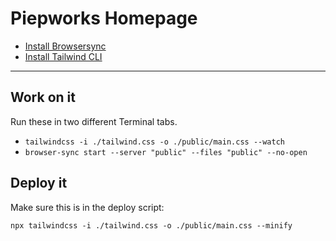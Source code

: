 # Piepworks Homepage

- [Install Browsersync](https://browsersync.io/)
- [Install Tailwind CLI](https://tailwindcss.com/blog/standalone-cli)

---

## Work on it

Run these in two different Terminal tabs.

- `tailwindcss -i ./tailwind.css -o ./public/main.css --watch`
- `browser-sync start --server "public" --files "public" --no-open`

## Deploy it

Make sure this is in the deploy script:

```shell
npx tailwindcss -i ./tailwind.css -o ./public/main.css --minify
```

